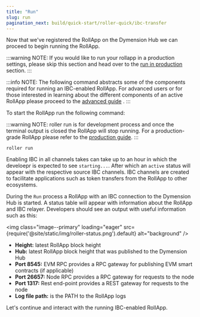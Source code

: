 ```yaml
---
title: "Run"
slug: run
pagination_next: build/quick-start/roller-quick/ibc-transfer
---
```


Now that we've registered the RollApp on the Dymension Hub we can proceed to begin running the RollApp.

:::warning NOTE:
If you would like to run your rollapp in a production settings, please skip this section and head over to the [run in production](../../production/run.md) section.
:::

:::info NOTE:
The following command abstracts some of the components required for running an IBC-enabled RollApp. For advanced users or for those interested in learning about the different components of an active RollApp please proceed to the [advanced guide](/docs/build/adv-guide/roller-adv/da-light-client.md) .
:::

To start the RollApp run the following command:

:::warning NOTE:
roller run is for development process and once the terminal output is closed the RollApp will stop running.
For a production-grade RollApp please refer to the [production guide](../../production/run.md).
:::

```
roller run
```

Enabling IBC in all channels takes can take up to an hour in which the develoepr is expected to see `starting...`. After which an `active` status will appear with the respective source IBC channels. IBC channels are created to facilitate applications such as token transfers from the RollApp to other ecosystems.

During the `Run` process a RollApp with an IBC connection to the Dymension Hub is started. A status table will appear with information about the RollApp and IBC relayer. Developers should see an output with useful information such as this:

<img class="image--primary" loading="eager" src={require('@site/static/img/roller-status.png').default} alt="background" />

-   **Height:** latest RollApp block height
-   **Hub:** latest RollApp block height that was published to the Dymension Hub
-   **Port 8545:** EVM RPC provides a RPC gateway for publishing EVM smart contracts (if applicable)
-   **Port 26657:** Node RPC provides a RPC gateway for requests to the node
-   **Port 1317:** Rest end-point provides a REST gateway for requests to the node
-   **Log file path:** is the PATH to the RollApp logs

Let's continue and interact with the running IBC-enabled RollApp.
